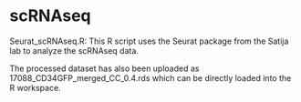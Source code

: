 # scRNAseq

Seurat_scRNAseq.R: This R script uses the Seurat package from the Satija lab to analyze the scRNAseq data.

The processed dataset has also been uploaded as 17088_CD34GFP_merged_CC_0.4.rds which can be directly loaded into the R workspace.
